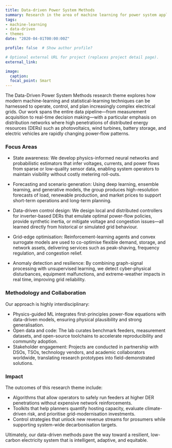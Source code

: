 ```yaml
---
title: Data-driven Power System Methods
summary: Research in the area of machine learning for power system applications
tags:
- machine-learning
- data-driven
- themes
date: "2020-04-01T00:00:00Z"

profile: false  # Show author profile?

# Optional external URL for project (replaces project detail page).
external_link: 

image:
  caption: 
  focal_point: Smart
---
```


The Data-Driven Power System Methods research theme explores how modern machine-learning and statistical-learning techniques can be harnessed to operate, control, and plan increasingly complex electrical grids. Our work spans the entire data pipeline—from measurement acquisition to real-time decision making—with a particular emphasis on distribution networks where high penetrations of distributed energy resources (DERs) such as photovoltaics, wind turbines, battery storage, and electric vehicles are rapidly changing power‐flow patterns.  

### Focus Areas

- State awareness: We develop physics-informed neural networks and probabilistic estimators that infer voltages, currents, and power flows from sparse or low-quality sensor data, enabling system operators to maintain visibility without costly metering roll-outs.  

- Forecasting and scenario generation: Using deep learning, ensemble learning, and generative models, the group produces high-resolution forecasts of load, renewable production, and market prices to support short-term operations and long-term planning.  

- Data-driven control design: We design local and distributed controllers for inverter-based DERs that emulate optimal power-flow policies, provide synthetic inertia, or mitigate voltage and congestion issues—all learned directly from historical or simulated grid behaviour.  

- Grid-edge optimisation: Reinforcement-learning agents and convex surrogate models are used to co-optimise flexible demand, storage, and network assets, delivering services such as peak-shaving, frequency regulation, and congestion relief.  

- Anomaly detection and resilience: By combining graph-signal processing with unsupervised learning, we detect cyber-physical disturbances, equipment malfunctions, and extreme-weather impacts in real time, improving grid reliability.  

### Methodology and Collaboration  

Our approach is highly interdisciplinary:  

- Physics-guided ML integrates first-principles power-flow equations with data-driven models, ensuring physical plausibility and strong generalisation.  
- Open data and code: The lab curates benchmark feeders, measurement datasets, and open-source toolchains to accelerate reproducibility and community adoption.  
- Stakeholder engagement: Projects are conducted in partnership with DSOs, TSOs, technology vendors, and academic collaborators worldwide, translating research prototypes into field-demonstrated solutions.  

### Impact  

The outcomes of this research theme include:  

- Algorithms that allow operators to safely run feeders at higher DER penetrations without expensive network reinforcements.  
- Toolkits that help planners quantify hosting capacity, evaluate climate-driven risk, and prioritise grid-modernisation investments.  
- Control strategies that unlock new revenue streams for prosumers while supporting system-wide decarbonisation targets.  

Ultimately, our data-driven methods pave the way toward a resilient, low-carbon electricity system that is intelligent, adaptive, and equitable.
